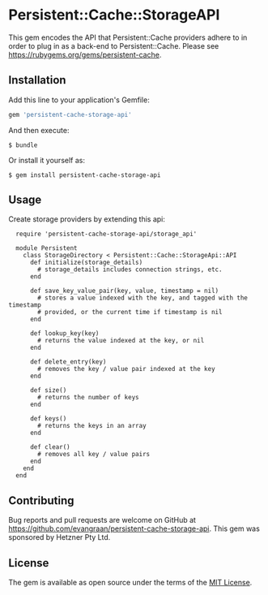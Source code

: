 # Persistent::Cache::StorageAPI

This gem encodes the API that Persistent::Cache providers adhere to in order to plug in as a back-end to Persistent::Cache. Please see https://rubygems.org/gems/persistent-cache.

## Installation

Add this line to your application's Gemfile:

```ruby
gem 'persistent-cache-storage-api'
```

And then execute:

    $ bundle

Or install it yourself as:

    $ gem install persistent-cache-storage-api

## Usage

Create storage providers by extending this api:

```
  require 'persistent-cache-storage-api/storage_api'

  module Persistent
    class StorageDirectory < Persistent::Cache::StorageApi::API
      def initialize(storage_details)
        # storage_details includes connection strings, etc.
      end

      def save_key_value_pair(key, value, timestamp = nil)
        # stores a value indexed with the key, and tagged with the timestamp
        # provided, or the current time if timestamp is nil
      end

      def lookup_key(key)
        # returns the value indexed at the key, or nil
      end

      def delete_entry(key)
        # removes the key / value pair indexed at the key
      end

      def size()
        # returns the number of keys
      end

      def keys()
        # returns the keys in an array
      end

      def clear()
        # removes all key / value pairs
      end
    end
  end
```

## Contributing

Bug reports and pull requests are welcome on GitHub at https://github.com/evangraan/persistent-cache-storage-api. This gem was sponsored by Hetzner Pty Ltd.

## License

The gem is available as open source under the terms of the [MIT License](http://opensource.org/licenses/MIT).

